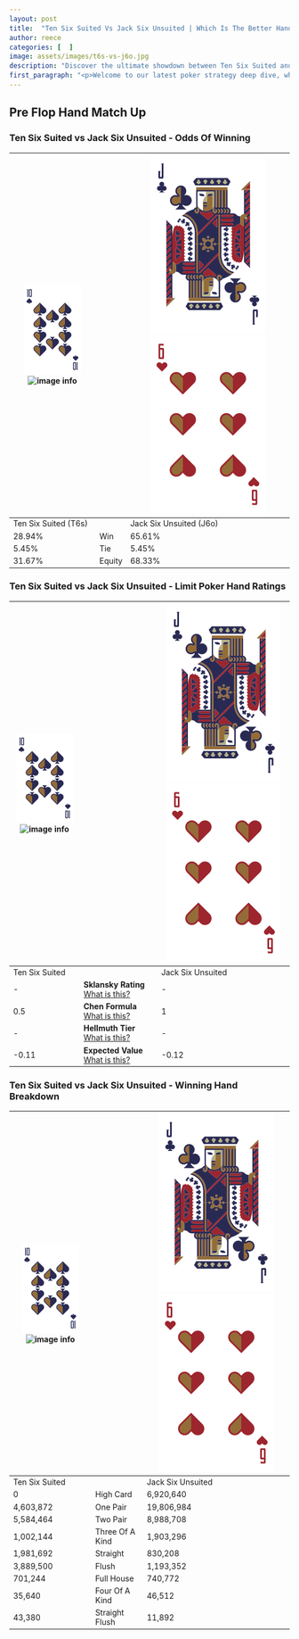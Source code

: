 ```yaml
---
layout: post
title:  "Ten Six Suited Vs Jack Six Unsuited | Which Is The Better Hand In Poker? A Complete Guide"
author: reece
categories: [  ]
image: assets/images/t6s-vs-j6o.jpg
description: "Discover the ultimate showdown between Ten Six Suited and Jack Six Unsuited in poker! Uncover the odds, strategies, and scenarios where one hand triumphs over the other. Get ready to up your poker game with this thrilling analysis."
first_paragraph: "<p>Welcome to our latest poker strategy deep dive, where we're pitting two distinct hands against each other in a high-stakes showdown: Ten Six Suited vs Jack Six Unsuited.</p><p>In the dynamic world of poker, every decision counts, and knowing which hand holds the upper hand is key to your success at the table.</p><p>In this article, we'll dissect these two hands, explore the scenarios where one dominates the other, and equip you with the knowledge to make strategic choices that can tip the odds in your favor.</p><p>Get ready to unravel the intriguing dynamics of these poker hands and elevate your game to new heights.</p>"
---
```




[comment]: # (sp0)

## Pre Flop Hand Match Up

<div class="table hand-ratings" markdown="1"> 



### Ten Six Suited vs Jack Six Unsuited - Odds Of Winning


    
| ![image info](assets/images/hand1/T.png) ![image info](assets/images/hand1/6s.png) |  | ![image info](assets/images/hand2/J.png) ![image info](assets/images/hand2/6o.png) |
| -------- | -------- | -------- |
| Ten Six Suited (T6s) |  | Jack Six Unsuited (J6o) |
| 28.94% | Win | 65.61% |
| 5.45% | Tie | 5.45% |
| 31.67% | Equity | 68.33% |




[comment]: # (sp1)



### Ten Six Suited vs Jack Six Unsuited - Limit Poker Hand Ratings


    
| ![image info](assets/images/hand1/T.png) ![image info](assets/images/hand1/6s.png) |  | ![image info](assets/images/hand2/J.png) ![image info](assets/images/hand2/6o.png) |
| -------- | -------- | -------- |
| Ten Six Suited |  | Jack Six Unsuited |
| - | **Sklansky Rating** [What is this?](/sklansky-rating-explained) | - |
| 0.5 | **Chen Formula** [What is this?](/chen-formula-explained) | 1 |
| - | **Hellmuth Tier** [What is this?](/Hellmuth-tier-explained) | - |
| -0.11 | **Expected Value** [What is this?](/expected-value-explained) | -0.12 |




[comment]: # (sp2)



### Ten Six Suited vs Jack Six Unsuited - Winning Hand Breakdown


    
| ![image info](assets/images/hand1/T.png) ![image info](assets/images/hand1/6s.png) |  | ![image info](assets/images/hand2/J.png) ![image info](assets/images/hand2/6o.png) |
| -------- | -------- | -------- |
| Ten Six Suited |  | Jack Six Unsuited |
| 0 | High Card | 6,920,640 |
| 4,603,872 | One Pair | 19,806,984 |
| 5,584,464 | Two Pair | 8,988,708 |
| 1,002,144 | Three Of A Kind | 1,903,296 |
| 1,981,692 | Straight | 830,208 |
| 3,889,500 | Flush | 1,193,352 |
| 701,244 | Full House | 740,772 |
| 35,640 | Four Of A Kind | 46,512 |
| 43,380 | Straight Flush | 11,892 |




[comment]: # (sp3)



</div>

[comment]: # (sp4)



[comment]: # (sp5)

